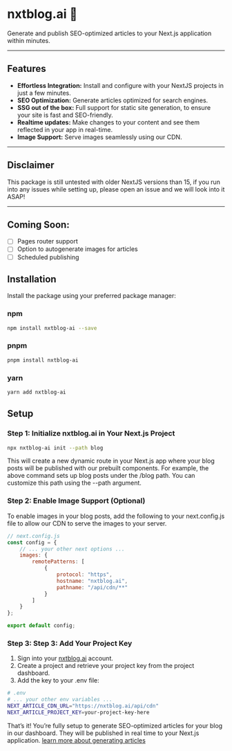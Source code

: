 # nxtblog.ai 🚀

Generate and publish SEO-optimized articles to your Next.js application within minutes. 

---

## Features
- **Effortless Integration:** Install and configure with your NextJS projects in just a few minutes.
- **SEO Optimization:** Generate articles optimized for search engines.
- **SSG out of the box:** Full support for static site generation, to ensure your site is fast and SEO-friendly.
- **Realtime updates:** Make changes to your content and see them reflected in your app in real-time.
- **Image Support:** Serve images seamlessly using our CDN.

---

## Disclaimer
This package is still untested with older NextJS versions than 15, if you run into any issues while setting up, please open an issue and we will look into it ASAP!

---

## Coming Soon:
- [ ] Pages router support
- [ ] Option to autogenerate images for articles
- [ ] Scheduled publishing

## Installation

Install the package using your preferred package manager:

### npm
```bash
npm install nxtblog-ai --save
```

### pnpm
```bash
pnpm install nxtblog-ai
```

### yarn
```bash
yarn add nxtblog-ai
```

## Setup

### Step 1: Initialize nxtblog.ai in Your Next.js Project
    
```bash
npx nxtblog-ai init --path blog
```
This will create a new dynamic route in your Next.js app where your blog posts will be published with our prebuilt components. For example, the above command sets up blog posts under the /blog path. You can customize this path using the --path argument.

### Step 2: Enable Image Support (Optional)
To enable images in your blog posts, add the following to your next.config.js file to allow our CDN to serve the images to your server.
```javascript
// next.config.js
const config = {
    // ... your other next options ...
    images: {
        remotePatterns: [
            {
                protocol: "https",
                hostname: "nxtblog.ai",
                pathname: "/api/cdn/**"
            }
        ]
    }
};

export default config;
```

### Step 3: Step 3: Add Your Project Key

1. Sign into your [nxtblog.ai](https://nxtblog.ai) account.
2. Create a project and retrieve your project key from the project dashboard.
3. Add the key to your .env file:
    
```bash
# .env
# ... your other env variables ...
NEXT_ARTICLE_CDN_URL="https://nxtblog.ai/api/cdn"
NEXT_ARTICLE_PROJECT_KEY=your-project-key-here
```

That’s it! You’re fully setup to generate SEO-optimized articles for your blog in our dashboard. They will be published in real time to your Next.js application.
[learn more about generating articles](https://nxtblog.ai/docs/generate-articles)


